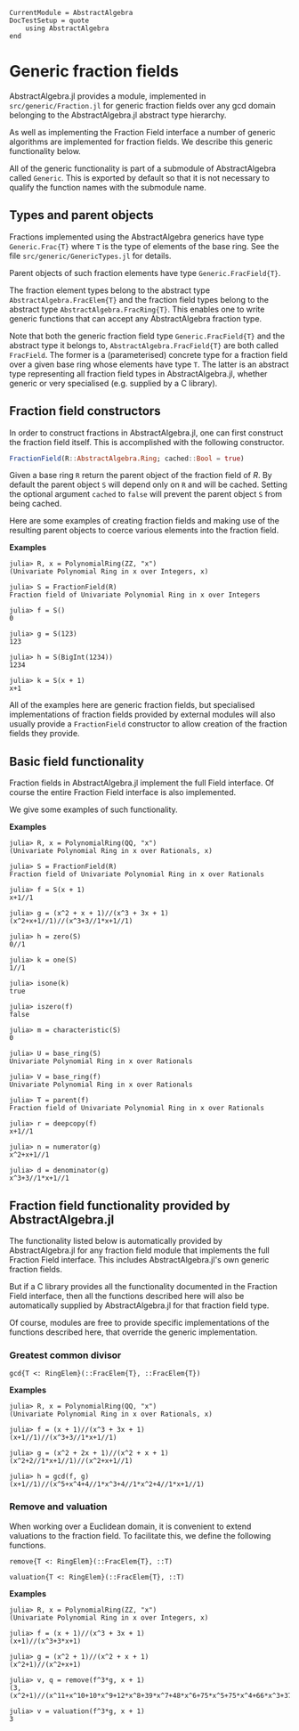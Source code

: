 ```@meta
CurrentModule = AbstractAlgebra
DocTestSetup = quote
    using AbstractAlgebra
end
```

# Generic fraction fields

AbstractAlgebra.jl provides a module, implemented in `src/generic/Fraction.jl` for
generic fraction fields over any gcd domain belonging to the AbstractAlgebra.jl
abstract type hierarchy.

As well as implementing the Fraction Field interface a number of generic algorithms are
implemented for fraction fields. We describe this generic functionality below.

All of the generic functionality is part of a submodule of AbstractAlgebra called
`Generic`. This is exported by default so that it is not necessary to qualify the
function names with the submodule name.

## Types and parent objects

Fractions implemented using the AbstractAlgebra generics have type `Generic.Frac{T}`
where `T` is the type of elements of the base ring. See the file
`src/generic/GenericTypes.jl` for details.

Parent objects of such fraction elements have type `Generic.FracField{T}`.

The fraction element types belong to the abstract type `AbstractAlgebra.FracElem{T}`
and the fraction field types belong to the abstract type `AbstractAlgebra.FracRing{T}`.
This enables one to write generic functions that can accept any AbstractAlgebra
fraction type.

Note that both the generic fraction field type `Generic.FracField{T}` and the abstract
type it belongs to, `AbstractAlgebra.FracField{T}` are both called `FracField`. The 
former is a (parameterised) concrete type for a fraction field over a given base ring
whose elements have type `T`. The latter is an abstract type representing all
fraction field types in AbstractAlgebra.jl, whether generic or very specialised (e.g.
supplied by a C library).

## Fraction field constructors

In order to construct fractions in AbstractAlgebra.jl, one can first construct the
fraction field itself. This is accomplished with the following constructor.

```julia
FractionField(R::AbstractAlgebra.Ring; cached::Bool = true)
```

Given a base ring `R` return the parent object of the fraction field of $R$. By default
the parent object `S` will depend only on `R` and will be cached. Setting the optional
argument `cached` to `false` will prevent the parent object `S` from being cached.

Here are some examples of creating fraction fields and making use of the
resulting parent objects to coerce various elements into the fraction field.

**Examples**

```jldoctest
julia> R, x = PolynomialRing(ZZ, "x")
(Univariate Polynomial Ring in x over Integers, x)

julia> S = FractionField(R)
Fraction field of Univariate Polynomial Ring in x over Integers

julia> f = S()
0

julia> g = S(123)
123

julia> h = S(BigInt(1234))
1234

julia> k = S(x + 1)
x+1

```

All of the examples here are generic fraction fields, but specialised implementations
of fraction fields provided by external modules will also usually provide a
`FractionField` constructor to allow creation of the fraction fields they provide.

## Basic field functionality

Fraction fields in AbstractAlgebra.jl implement the full Field interface. Of course
the entire Fraction Field interface is also implemented.

We give some examples of such functionality.

**Examples**

```jldoctest
julia> R, x = PolynomialRing(QQ, "x")
(Univariate Polynomial Ring in x over Rationals, x)

julia> S = FractionField(R)
Fraction field of Univariate Polynomial Ring in x over Rationals

julia> f = S(x + 1)
x+1//1

julia> g = (x^2 + x + 1)//(x^3 + 3x + 1)
(x^2+x+1//1)//(x^3+3//1*x+1//1)

julia> h = zero(S)
0//1

julia> k = one(S)
1//1

julia> isone(k)
true

julia> iszero(f)
false

julia> m = characteristic(S)
0

julia> U = base_ring(S)
Univariate Polynomial Ring in x over Rationals

julia> V = base_ring(f)
Univariate Polynomial Ring in x over Rationals

julia> T = parent(f)
Fraction field of Univariate Polynomial Ring in x over Rationals

julia> r = deepcopy(f)
x+1//1

julia> n = numerator(g)
x^2+x+1//1

julia> d = denominator(g)
x^3+3//1*x+1//1

```

## Fraction field functionality provided by AbstractAlgebra.jl

The functionality listed below is automatically provided by AbstractAlgebra.jl for
any fraction field module that implements the full Fraction Field interface.
This includes AbstractAlgebra.jl's own generic fraction fields.

But if a C library provides all the functionality documented in the Fraction Field
interface, then all the functions described here will also be automatically supplied by
AbstractAlgebra.jl for that fraction field type.

Of course, modules are free to provide specific implementations of the functions
described here, that override the generic implementation.

### Greatest common divisor

```@docs
gcd{T <: RingElem}(::FracElem{T}, ::FracElem{T})
```

**Examples**

```jldoctest
julia> R, x = PolynomialRing(QQ, "x")
(Univariate Polynomial Ring in x over Rationals, x)

julia> f = (x + 1)//(x^3 + 3x + 1)
(x+1//1)//(x^3+3//1*x+1//1)

julia> g = (x^2 + 2x + 1)//(x^2 + x + 1)
(x^2+2//1*x+1//1)//(x^2+x+1//1)

julia> h = gcd(f, g)
(x+1//1)//(x^5+x^4+4//1*x^3+4//1*x^2+4//1*x+1//1)

```

### Remove and valuation

When working over a Euclidean domain, it is convenient to extend valuations to the
fraction field. To facilitate this, we define the following functions.

```@docs
remove{T <: RingElem}(::FracElem{T}, ::T)
```

```@docs
valuation{T <: RingElem}(::FracElem{T}, ::T)
```

**Examples**

```jldoctest
julia> R, x = PolynomialRing(ZZ, "x")
(Univariate Polynomial Ring in x over Integers, x)

julia> f = (x + 1)//(x^3 + 3x + 1)
(x+1)//(x^3+3*x+1)

julia> g = (x^2 + 1)//(x^2 + x + 1)
(x^2+1)//(x^2+x+1)

julia> v, q = remove(f^3*g, x + 1)
(3, (x^2+1)//(x^11+x^10+10*x^9+12*x^8+39*x^7+48*x^6+75*x^5+75*x^4+66*x^3+37*x^2+10*x+1))

julia> v = valuation(f^3*g, x + 1)
3

```

